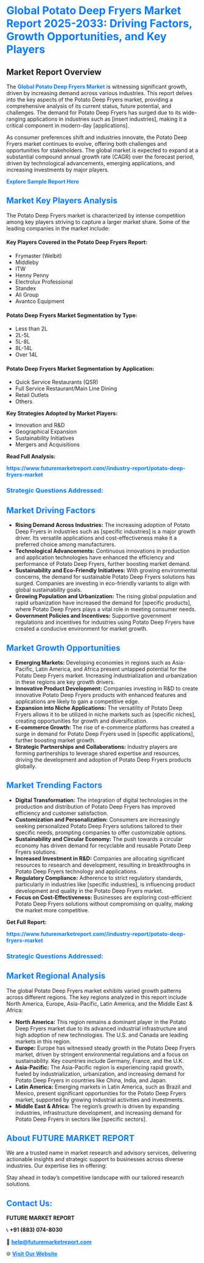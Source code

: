 <h1 style="color: #007BFF;">Global Potato Deep Fryers Market Report 2025-2033: Driving Factors, Growth Opportunities, and Key Players</h1>

<section id="overview">
<h2>Market Report Overview</h2>
<p>The <a href="https://www.futuremarketreport.com//industry-report/potato-deep-fryers-market" style="color: #007BFF; text-decoration: none;"><strong>Global Potato Deep Fryers Market</strong></a> is witnessing significant growth, driven by increasing demand across various industries. This report delves into the key aspects of the Potato Deep Fryers market, providing a comprehensive analysis of its current status, future potential, and challenges. The demand for Potato Deep Fryers has surged due to its wide-ranging applications in industries such as [insert industries], making it a critical component in modern-day [applications].</p>
<p>As consumer preferences shift and industries innovate, the Potato Deep Fryers market continues to evolve, offering both challenges and opportunities for stakeholders. The global market is expected to expand at a substantial compound annual growth rate (CAGR) over the forecast period, driven by technological advancements, emerging applications, and increasing investments by major players.</p>
</section>

<section id="overview">
<p><a href="https://www.futuremarketreport.com//request-sample/reportId=55295" style="color: #007BFF; text-decoration: none;"><strong>Explore Sample Report Here</strong></a></p>
</section>

<section id="key-players">
<h2 style="color: #007BFF;">Market Key Players Analysis</h2>
<p>The Potato Deep Fryers market is characterized by intense competition among key players striving to capture a larger market share. Some of the leading companies in the market include:</p>
<h4>Key Players Covered in the Potato Deep Fryers Report:</h4>
<ul><li>Frymaster (Welbit)</li><li>Middleby</li><li>ITW</li><li>Henny Penny</li><li>Electrolux Professional</li><li>Standex</li><li>Ali Group</li><li>Avantco Equipment</li></ul>
<h4>Potato Deep Fryers Market Segmentation by Type:</h4>
<ul><li>Less than 2L</li><li>2L-5L</li><li>5L-8L</li><li>8L-14L</li><li>Over 14L</li></ul>

<h4>Potato Deep Fryers Market Segmentation by Application:</h4>
<ul><li>Quick Service Restaurants (QSR)</li><li>Full Service Restaurant/Main Line Dining</li><li>Retail Outlets</li><li>Others</li></ul>
<p><strong>Key Strategies Adopted by Market Players:</strong></p>
<ul>
<li>Innovation and R&D</li>
<li>Geographical Expansion</li>
<li>Sustainability Initiatives</li>
<li>Mergers and Acquisitions</li>
</ul>
</section>

<section>
<p><strong>Read Full Analysis: </strong></p><a href="https://www.futuremarketreport.com//industry-report/potato-deep-fryers-market" style="color: #007BFF; text-decoration: none;"><strong>https://www.futuremarketreport.com//industry-report/potato-deep-fryers-market</strong></a>
<h3 style="color: #007BFF;">Strategic Questions Addressed:</h3>
</section>

<section id="driving-factors">
<h2 style="color: #007BFF;">Market Driving Factors</h2>
<ul>
<li><strong>Rising Demand Across Industries:</strong> The increasing adoption of Potato Deep Fryers in industries such as [specific industries] is a major growth driver. Its versatile applications and cost-effectiveness make it a preferred choice among manufacturers.</li>
<li><strong>Technological Advancements:</strong> Continuous innovations in production and application technologies have enhanced the efficiency and performance of Potato Deep Fryers, further boosting market demand.</li>
<li><strong>Sustainability and Eco-Friendly Initiatives:</strong> With growing environmental concerns, the demand for sustainable Potato Deep Fryers solutions has surged. Companies are investing in eco-friendly variants to align with global sustainability goals.</li>
<li><strong>Growing Population and Urbanization:</strong> The rising global population and rapid urbanization have increased the demand for [specific products], where Potato Deep Fryers plays a vital role in meeting consumer needs.</li>
<li><strong>Government Policies and Incentives:</strong> Supportive government regulations and incentives for industries using Potato Deep Fryers have created a conducive environment for market growth.</li>
</ul>
</section>

<section id="growth-opportunities">
<h2 style="color: #007BFF;">Market Growth Opportunities</h2>
<ul>
<li><strong>Emerging Markets:</strong> Developing economies in regions such as Asia-Pacific, Latin America, and Africa present untapped potential for the Potato Deep Fryers market. Increasing industrialization and urbanization in these regions are key growth drivers.</li>
<li><strong>Innovative Product Development:</strong> Companies investing in R&D to create innovative Potato Deep Fryers products with enhanced features and applications are likely to gain a competitive edge.</li>
<li><strong>Expansion into Niche Applications:</strong> The versatility of Potato Deep Fryers allows it to be utilized in niche markets such as [specific niches], creating opportunities for growth and diversification.</li>
<li><strong>E-commerce Growth:</strong> The rise of e-commerce platforms has created a surge in demand for Potato Deep Fryers used in [specific applications], further boosting market growth.</li>
<li><strong>Strategic Partnerships and Collaborations:</strong> Industry players are forming partnerships to leverage shared expertise and resources, driving the development and adoption of Potato Deep Fryers products globally.</li>
</ul>
</section>

<section id="trending-factors">
<h2 style="color: #007BFF;">Market Trending Factors</h2>
<ul>
<li><strong>Digital Transformation:</strong> The integration of digital technologies in the production and distribution of Potato Deep Fryers has improved efficiency and customer satisfaction.</li>
<li><strong>Customization and Personalization:</strong> Consumers are increasingly seeking personalized Potato Deep Fryers solutions tailored to their specific needs, prompting companies to offer customizable options.</li>
<li><strong>Sustainability and Circular Economy:</strong> The push towards a circular economy has driven demand for recyclable and reusable Potato Deep Fryers solutions.</li>
<li><strong>Increased Investment in R&D:</strong> Companies are allocating significant resources to research and development, resulting in breakthroughs in Potato Deep Fryers technology and applications.</li>
<li><strong>Regulatory Compliance:</strong> Adherence to strict regulatory standards, particularly in industries like [specific industries], is influencing product development and quality in the Potato Deep Fryers market.</li>
<li><strong>Focus on Cost-Effectiveness:</strong> Businesses are exploring cost-efficient Potato Deep Fryers solutions without compromising on quality, making the market more competitive.</li>
</ul>
</section>

<section>
<p><strong>Get Full Report: </strong></p><a href="https://www.futuremarketreport.com//industry-report/potato-deep-fryers-market" style="color: #007BFF; text-decoration: none;"><strong>https://www.futuremarketreport.com//industry-report/potato-deep-fryers-market</strong></a>
<h3 style="color: #007BFF;">Strategic Questions Addressed:</h3>
</section>


<section id="regional-analysis">
<h2 style="color: #007BFF;">Market Regional Analysis</h2>
<p>The global Potato Deep Fryers market exhibits varied growth patterns across different regions. The key regions analyzed in this report include North America, Europe, Asia-Pacific, Latin America, and the Middle East & Africa:</p>
<ul>
<li><strong>North America:</strong> This region remains a dominant player in the Potato Deep Fryers market due to its advanced industrial infrastructure and high adoption of new technologies. The U.S. and Canada are leading markets in this region.</li>
<li><strong>Europe:</strong> Europe has witnessed steady growth in the Potato Deep Fryers market, driven by stringent environmental regulations and a focus on sustainability. Key countries include Germany, France, and the U.K.</li>
<li><strong>Asia-Pacific:</strong> The Asia-Pacific region is experiencing rapid growth, fueled by industrialization, urbanization, and increasing demand for Potato Deep Fryers in countries like China, India, and Japan.</li>
<li><strong>Latin America:</strong> Emerging markets in Latin America, such as Brazil and Mexico, present significant opportunities for the Potato Deep Fryers market, supported by growing industrial activities and investments.</li>
<li><strong>Middle East & Africa:</strong> The region’s growth is driven by expanding industries, infrastructure development, and increasing demand for Potato Deep Fryers in sectors like [specific sectors].</li>
</ul>
</section>

<footer>
<h2 style="color: #007BFF;">About FUTURE MARKET REPORT</h2>
<p>We are a trusted name in market research and advisory services, delivering actionable insights and strategic support to businesses across diverse industries. Our expertise lies in offering:</p>

<p>Stay ahead in today’s competitive landscape with our tailored research solutions.</p>

<h2 style="color: #007BFF;">Contact Us:</h2>
<p><strong>FUTURE MARKET REPORT</strong></p>
<p>📞 <strong>+91 (883) 074-8030</strong></p>
<p>📧 <strong><a href="mailto:help@futuremarketreport.com" style="color: #007BFF;">help@futuremarketreport.com</a></strong></p>
<p>🌐 <strong><a href="https://www.futuremarketreport.com/" style="color: #007BFF;">Visit Our Website</a></strong></p>
</footer>